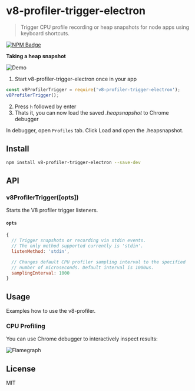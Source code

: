 # v8-profiler-trigger-electron

> Trigger CPU profile recording or heap snapshots for node apps using keyboard
shortcuts.

[![NPM Badge](https://nodei.co/npm/v8-profiler-trigger-electron.png?downloads=true)](https://www.npmjs.com/package/v8-profiler-trigger-electron)

**Taking a heap snapshot**

![Demo](docs/demo.gif)

1. Start v8-profiler-trigger-electron once in your app

  ```js
  const v8ProfilerTrigger = require('v8-profiler-trigger-electron');
  v8ProfilerTrigger();
  ```

2. Press `h` followed by enter
3. Thats it, you can now load the saved *.heapsnapshot* to Chrome debugger

  In debugger, open `Profiles` tab. Click Load and
  open the <timestamp>.heapsnapshot.


## Install

```bash
npm install v8-profiler-trigger-electron --save-dev
```

## API

### v8ProfilerTrigger([opts])

Starts the V8 profiler trigger listeners.


#### `opts`

```js
{
  // Trigger snapshots or recording via stdin events.
  // The only method supported currently is 'stdin'.
  listenMethod: 'stdin',

  // Changes default CPU profiler sampling interval to the specified
  // number of microseconds. Default interval is 1000us.
  samplingInterval: 1000
}
```

## Usage

Examples how to use the v8-profiler.

### CPU Profiling

You can use Chrome debugger to interactively inspect results:

![Flamegraph](docs/flame.gif)


## License

MIT
